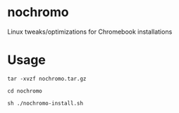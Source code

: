 # nochromo
Linux tweaks/optimizations for Chromebook installations

# Usage
`tar -xvzf nochromo.tar.gz`

`cd nochromo`

`sh ./nochromo-install.sh`
